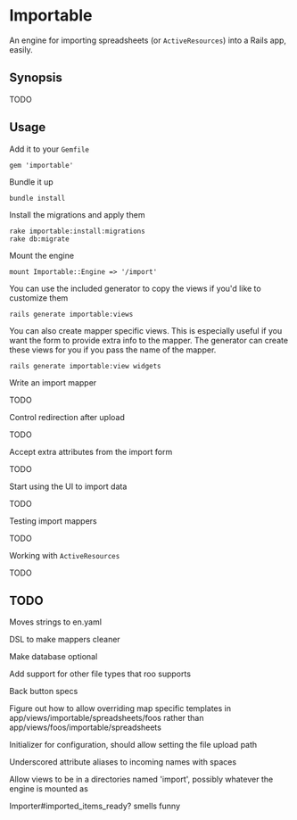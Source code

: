 # Importable #

An engine for importing spreadsheets (or `ActiveResources`) into a Rails app, easily.

## Synopsis ##

  TODO

## Usage ##

Add it to your `Gemfile`

    gem 'importable'

Bundle it up

    bundle install

Install the migrations and apply them

    rake importable:install:migrations
    rake db:migrate

Mount the engine

    mount Importable::Engine => '/import'

You can use the included generator to copy the views if you'd like to customize them

    rails generate importable:views

You can also create mapper specific views. This is especially useful if you want the form to provide extra info to the mapper. The generator can create these views for you if you pass the name of the mapper.

    rails generate importable:view widgets

Write an import mapper

  TODO

Control redirection after upload

  TODO

Accept extra attributes from the import form

  TODO

Start using the UI to import data

  TODO

Testing import mappers

  TODO

Working with `ActiveResources`

  TODO

## TODO ##

Moves strings to en.yaml

DSL to make mappers cleaner

Make database optional

Add support for other file types that roo supports

Back button specs

Figure out how to allow overriding map specific templates in app/views/importable/spreadsheets/foos rather than app/views/foos/importable/spreadsheets

Initializer for configuration, should allow setting the file upload path

Underscored attribute aliases to incoming names with spaces

Allow views to be in a directories named 'import', possibly whatever the engine is mounted as

Importer#imported_items_ready? smells funny
